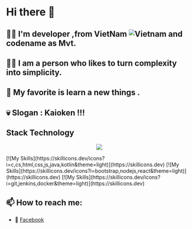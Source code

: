 # Hi there 👋
## 🙋‍♂️ I'm developer ,from VietNam ![Vietnam](https://raw.githubusercontent.com/stevenrskelton/flag-icon/master/png/16/country-4x3/vn.png "Vietnam") and codename as Mvt.
## 💁‍♂️ I am a person who likes to turn complexity into simplicity.
## 💋 My favorite is learn a new things .
## 💀 Slogan : Kaioken !!!
## Stack Technology
<p align="center">
  <a href="https://skillicons.dev">
    <img src="https://skillicons.dev/icons?i=c,cs,html,css,js,java,kotlin&theme=light" />
  </a>
</p>
[![My Skills](https://skillicons.dev/icons?i=c,cs,html,css,js,java,kotlin&theme=light)](https://skillicons.dev)
[![My Skills](https://skillicons.dev/icons?i=bootstrap,nodejs,react&theme=light)](https://skillicons.dev)
[![My Skills](https://skillicons.dev/icons?i=git,jenkins,docker&theme=light)](https://skillicons.dev)

## 📫 How to reach me:
* 💋 [Facebook](https://www.facebook.com/sieuphammaitien594)
